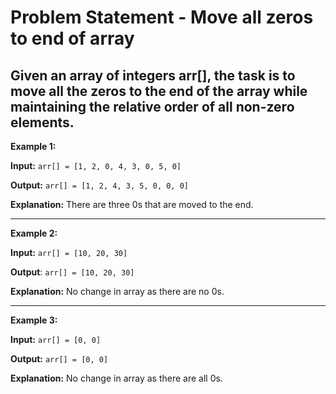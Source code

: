 # Problem Statement - Move all zeros to end of array

## Given an array of integers **arr[]**, the task is to **move all the zeros to the end** of the array **while maintaining the relative order** of all non-zero elements.

**Example 1:** 

**Input:** `arr[] = [1, 2, 0, 4, 3, 0, 5, 0]`

**Output:** `arr[] = [1, 2, 4, 3, 5, 0, 0, 0]`

**Explanation:** There are three 0s that are moved to the end.

---

**Example 2:** 

**Input:** `arr[] = [10, 20, 30]`

**Output**: `arr[] = [10, 20, 30]`

**Explanation:** No change in array as there are no 0s.

--- 

**Example 3:** 

**Input:** `arr[] = [0, 0]`

**Output:** `arr[] = [0, 0]`

**Explanation:** No change in array as there are all 0s.